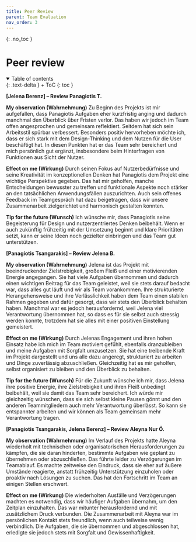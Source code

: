 ```yaml
---
title: Peer Review
parent: Team Evaluation
nav_order: 3
---
```


{: .no_toc }
# Peer review

<details open markdown="block">
{: .text-delta }
<summary>Table of contents</summary>
+ ToC
{: toc }
</details>

**[Jelena Berenz] – Review Panagiotis T.**

**My observation (Wahrnehmung)**
Zu Beginn des Projekts ist mir aufgefallen, dass Panagiotis Aufgaben eher kurzfristig anging und dadurch manchmal den Überblick über Fristen verlor. Das haben wir jedoch im Team offen angesprochen und gemeinsam reflektiert. Seitdem hat sich sein Arbeitsstil spürbar verbessert. Besonders positiv hervorheben möchte ich, dass er sich stark mit dem Design-Thinking und dem Nutzen für die User beschäftigt hat. In diesen Punkten hat er das Team sehr bereichert und mich persönlich gut ergänzt, insbesondere beim Hinterfragen von Funktionen aus Sicht der Nutzer.

**Effect on me (Wirkung)**
Durch seinen Fokus auf Nutzerbedürfnisse und seine Kreativität im konzeptionellen Denken hat Panagiotis dem Projekt eine wichtige Perspektive gegeben. Das hat mir geholfen, manche Entscheidungen bewusster zu treffen und funktionale Aspekte noch stärker an den tatsächlichen Anwendungsfällen auszurichten. Auch sein offenes Feedback im Teamgespräch hat dazu beigetragen, dass wir unsere Zusammenarbeit zielgerichtet und harmonisch gestalten konnten.

**Tip for the future (Wunsch)**
Ich wünsche mir, dass Panagiotis seine Begeisterung für Design und nutzerzentriertes Denken beibehält. Wenn er auch zukünftig frühzeitig mit der Umsetzung beginnt und klare Prioritäten setzt, kann er seine Ideen noch gezielter einbringen und das Team gut unterstützen.

**[Panagiotis Tsangarakis] – Review Jelena B.**

**My observation (Wahrnehmung)**
Jelena ist das Projekt mit beeindruckender Zielstrebigkeit, großem Fleiß und einer motivierenden Energie angegangen. Sie hat viele Aufgaben übernommen und dadurch einen wichtigen Beitrag für das Team geleistet, weil sie stets darauf bedacht war, dass alles gut läuft und wir als Team vorankommen. Ihre strukturierte Herangehensweise und ihre Verlässlichkeit haben dem Team einen stabilen Rahmen gegeben und dafür gesorgt, dass wir stets den Überblick behalten haben. Manchmal war es jedoch herausfordernd, weil Jelena viel Verantwortung übernommen hat, so dass es für sie selbst auch stressig werden konnte, trotzdem hat sie alles mit einer positiven Einstellung gemeistert.

**Effect on me (Wirkung)**
Durch Jelenas Engagement und ihren hohen Einsatz habe ich mich im Team motiviert gefühlt, ebenfalls dranzubleiben und meine Aufgaben mit Sorgfalt umzusetzen. Sie hat eine treibende Kraft im Projekt dargestellt und uns alle dazu angeregt, strukturiert zu arbeiten und Dinge zuverlässig abzuschließen. Gleichzeitig hat es mir geholfen, selbst organisiert zu bleiben und den Überblick zu behalten.

**Tip for the future (Wunsch)**
Für die Zukunft wünsche ich mir, dass Jelena ihre positive Energie, ihre Zielstrebigkeit und ihren Fleiß unbedingt beibehält, weil sie damit das Team sehr bereichert. Ich würde mir gleichzeitig wünschen, dass sie sich selbst kleine Pausen gönnt und den anderen Teammitgliedern auch mehr Verantwortung überlässt. So kann sie entspannter arbeiten und wir können als Team gemeinsam mehr Verantwortung tragen.

**[Panagiotis Tsangarakis, Jelena Berenz] – Review Aleyna Nur Ö.**


**My observation (Wahrnehmung)**
Im Verlauf des Projekts hatte Aleyna wiederholt mit technischen oder organisatorischen Herausforderungen zu kämpfen, die sie daran hinderten, bestimmte Aufgaben wie geplant zu übernehmen oder abzuschließen. Das führte leider zu Verzögerungen im Teamablauf. Es machte zeitweise den Eindruck, dass sie eher auf äußere Umstände reagierte, anstatt frühzeitig Unterstützung einzuholen oder proaktiv nach Lösungen zu suchen. Das hat den Fortschritt im Team an einigen Stellen erschwert.

**Effect on me (Wirkung)**
Die wiederholten Ausfälle und Verzögerungen machten es notwendig, dass wir häufiger Aufgaben übernahm, um den Zeitplan einzuhalten. Das war mitunter herausfordernd und mit zusätzlichem Druck verbunden. Die Zusammenarbeit mit Aleyna war im persönlichen Kontakt stets freundlich, wenn auch teilweise wenig verbindlich.
Die Aufgaben, die sie übernommen und abgeschlossen hat, erledigte sie jedoch stets mit Sorgfalt und Gewissenhaftigkeit.




